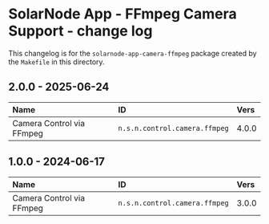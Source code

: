 # SolarNode App - FFmpeg Camera Support - change log

This changelog is for the `solarnode-app-camera-ffmpeg` package created by the `Makefile` in
this directory.

## 2.0.0 - 2025-06-24

| Name                      | ID                            | Vers  |
|:--------------------------|:------------------------------|:------|
| Camera Control via FFmpeg | `n.s.n.control.camera.ffmpeg` | 4.0.0 |


## 1.0.0 - 2024-06-17

| Name                      | ID                            | Vers  |
|:--------------------------|:------------------------------|:------|
| Camera Control via FFmpeg | `n.s.n.control.camera.ffmpeg` | 3.0.0 |

